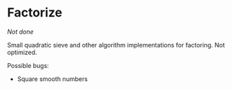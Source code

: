 Factorize
=========

*Not done*

Small quadratic sieve and other algorithm implementations for factoring. Not optimized.

Possible bugs:
- Square smooth numbers